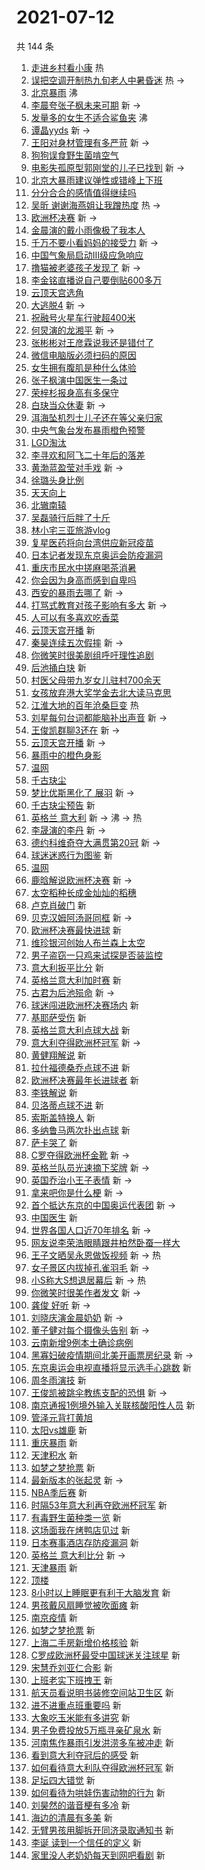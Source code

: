 # 2021-07-12

共 144 条

<!-- BEGIN -->
<!-- 最后更新时间 Mon Jul 12 2021 10:01:11 GMT+0800 (China Standard Time) -->

1. [走进乡村看小康](https://s.weibo.com//weibo?q=%23%E8%B5%B0%E8%BF%9B%E4%B9%A1%E6%9D%91%E7%9C%8B%E5%B0%8F%E5%BA%B7%23&Refer=new_time)
   热
2. [误把空调开制热九旬老人中暑昏迷](https://s.weibo.com//weibo?q=%23%E8%AF%AF%E6%8A%8A%E7%A9%BA%E8%B0%83%E5%BC%80%E5%88%B6%E7%83%AD%E4%B9%9D%E6%97%AC%E8%80%81%E4%BA%BA%E4%B8%AD%E6%9A%91%E6%98%8F%E8%BF%B7%23&Refer=top)
   热 ->
3. [北京暴雨](https://s.weibo.com//weibo?q=%23%E5%8C%97%E4%BA%AC%E6%9A%B4%E9%9B%A8%23&Refer=top)
   沸
4. [李晨夸张子枫未来可期](https://s.weibo.com//weibo?q=%23%E6%9D%8E%E6%99%A8%E5%A4%B8%E5%BC%A0%E5%AD%90%E6%9E%AB%E6%9C%AA%E6%9D%A5%E5%8F%AF%E6%9C%9F%23&Refer=top)
   新 ->
5. [发量多的女生不适合鲨鱼夹](https://s.weibo.com//weibo?q=%23%E5%8F%91%E9%87%8F%E5%A4%9A%E7%9A%84%E5%A5%B3%E7%94%9F%E4%B8%8D%E9%80%82%E5%90%88%E9%B2%A8%E9%B1%BC%E5%A4%B9%23&Refer=top)
   沸
6. [谭晶yyds](https://s.weibo.com//weibo?q=%23%E8%B0%AD%E6%99%B6yyds%23&Refer=top)
   新 ->
7. [王阳对身材管理有多严苛](https://s.weibo.com//weibo?q=%23%E7%8E%8B%E9%98%B3%E5%AF%B9%E8%BA%AB%E6%9D%90%E7%AE%A1%E7%90%86%E6%9C%89%E5%A4%9A%E4%B8%A5%E8%8B%9B%23&Refer=top)
   新 ->
8. [狗狗误食野生菌啃空气](https://s.weibo.com//weibo?q=%23%E7%8B%97%E7%8B%97%E8%AF%AF%E9%A3%9F%E9%87%8E%E7%94%9F%E8%8F%8C%E5%95%83%E7%A9%BA%E6%B0%94%23&Refer=top)
9. [电影失孤原型郭刚堂的儿子已找到](https://s.weibo.com//weibo?q=%23%E7%94%B5%E5%BD%B1%E5%A4%B1%E5%AD%A4%E5%8E%9F%E5%9E%8B%E9%83%AD%E5%88%9A%E5%A0%82%E7%9A%84%E5%84%BF%E5%AD%90%E5%B7%B2%E6%89%BE%E5%88%B0%23&Refer=top)
   新 ->
10. [北京大暴雨建议弹性或错峰上下班](https://s.weibo.com//weibo?q=%23%E5%8C%97%E4%BA%AC%E5%A4%A7%E6%9A%B4%E9%9B%A8%E5%BB%BA%E8%AE%AE%E5%BC%B9%E6%80%A7%E6%88%96%E9%94%99%E5%B3%B0%E4%B8%8A%E4%B8%8B%E7%8F%AD%23&Refer=top)
11. [分分合合的感情值得继续吗](https://s.weibo.com//weibo?q=%23%E5%88%86%E5%88%86%E5%90%88%E5%90%88%E7%9A%84%E6%84%9F%E6%83%85%E5%80%BC%E5%BE%97%E7%BB%A7%E7%BB%AD%E5%90%97%23&Refer=top)
12. [吴昕 谢谢海燕姐让我蹭热度](https://s.weibo.com//weibo?q=%E5%90%B4%E6%98%95%20%E8%B0%A2%E8%B0%A2%E6%B5%B7%E7%87%95%E5%A7%90%E8%AE%A9%E6%88%91%E8%B9%AD%E7%83%AD%E5%BA%A6&Refer=top)
    热 ->
13. [欧洲杯决赛](https://s.weibo.com//weibo?q=%23%E6%AC%A7%E6%B4%B2%E6%9D%AF%E5%86%B3%E8%B5%9B%23&Refer=top)
    新 ->
14. [金晨演的戴小雨像极了我本人](https://s.weibo.com//weibo?q=%23%E9%87%91%E6%99%A8%E6%BC%94%E7%9A%84%E6%88%B4%E5%B0%8F%E9%9B%A8%E5%83%8F%E6%9E%81%E4%BA%86%E6%88%91%E6%9C%AC%E4%BA%BA%23&Refer=top)
15. [千万不要小看妈妈的接受力](https://s.weibo.com//weibo?q=%23%E5%8D%83%E4%B8%87%E4%B8%8D%E8%A6%81%E5%B0%8F%E7%9C%8B%E5%A6%88%E5%A6%88%E7%9A%84%E6%8E%A5%E5%8F%97%E5%8A%9B%23&Refer=top)
    新 ->
16. [中国气象局启动Ⅲ级应急响应](https://s.weibo.com//weibo?q=%23%E4%B8%AD%E5%9B%BD%E6%B0%94%E8%B1%A1%E5%B1%80%E5%90%AF%E5%8A%A8%E2%85%A2%E7%BA%A7%E5%BA%94%E6%80%A5%E5%93%8D%E5%BA%94%23&Refer=top)
17. [撸猫被老婆孩子发现了](https://s.weibo.com//weibo?q=%23%E6%92%B8%E7%8C%AB%E8%A2%AB%E8%80%81%E5%A9%86%E5%AD%A9%E5%AD%90%E5%8F%91%E7%8E%B0%E4%BA%86%23&Refer=top)
    新 ->
18. [李金铭直播说自己要倒贴600多万](https://s.weibo.com//weibo?q=%23%E6%9D%8E%E9%87%91%E9%93%AD%E7%9B%B4%E6%92%AD%E8%AF%B4%E8%87%AA%E5%B7%B1%E8%A6%81%E5%80%92%E8%B4%B4600%E5%A4%9A%E4%B8%87%23&Refer=top)
19. [云顶天宫选角](https://s.weibo.com//weibo?q=%23%E4%BA%91%E9%A1%B6%E5%A4%A9%E5%AE%AB%E9%80%89%E8%A7%92%23&Refer=top)
20. [大逃脱4](https://s.weibo.com//weibo?q=%23%E5%A4%A7%E9%80%83%E8%84%B14%23&Refer=top)
    新 ->
21. [祝融号火星车行驶超400米](https://s.weibo.com//weibo?q=%23%E7%A5%9D%E8%9E%8D%E5%8F%B7%E7%81%AB%E6%98%9F%E8%BD%A6%E8%A1%8C%E9%A9%B6%E8%B6%85400%E7%B1%B3%23&Refer=top)
22. [何炅演的龙湘平](https://s.weibo.com//weibo?q=%23%E4%BD%95%E7%82%85%E6%BC%94%E7%9A%84%E9%BE%99%E6%B9%98%E5%B9%B3%23&Refer=top)
    新 ->
23. [张彬彬对王彦霖说我还是错付了](https://s.weibo.com//weibo?q=%23%E5%BC%A0%E5%BD%AC%E5%BD%AC%E5%AF%B9%E7%8E%8B%E5%BD%A6%E9%9C%96%E8%AF%B4%E6%88%91%E8%BF%98%E6%98%AF%E9%94%99%E4%BB%98%E4%BA%86%23&Refer=top)
24. [微信电脑版必须扫码的原因](https://s.weibo.com//weibo?q=%23%E5%BE%AE%E4%BF%A1%E7%94%B5%E8%84%91%E7%89%88%E5%BF%85%E9%A1%BB%E6%89%AB%E7%A0%81%E7%9A%84%E5%8E%9F%E5%9B%A0%23&Refer=top)
25. [女生拥有腹肌是种什么体验](https://s.weibo.com//weibo?q=%23%E5%A5%B3%E7%94%9F%E6%8B%A5%E6%9C%89%E8%85%B9%E8%82%8C%E6%98%AF%E7%A7%8D%E4%BB%80%E4%B9%88%E4%BD%93%E9%AA%8C%23&Refer=top)
26. [张子枫演中国医生一条过](https://s.weibo.com//weibo?q=%23%E5%BC%A0%E5%AD%90%E6%9E%AB%E6%BC%94%E4%B8%AD%E5%9B%BD%E5%8C%BB%E7%94%9F%E4%B8%80%E6%9D%A1%E8%BF%87%23&Refer=top)
27. [荣梓杉报身高有多保守](https://s.weibo.com//weibo?q=%23%E8%8D%A3%E6%A2%93%E6%9D%89%E6%8A%A5%E8%BA%AB%E9%AB%98%E6%9C%89%E5%A4%9A%E4%BF%9D%E5%AE%88%23&Refer=top)
28. [白玦当众休妻](https://s.weibo.com//weibo?q=%23%E7%99%BD%E7%8E%A6%E5%BD%93%E4%BC%97%E4%BC%91%E5%A6%BB%23&Refer=top)
    新 ->
29. [洱海坠机烈士儿子还在等父亲归家](https://s.weibo.com//weibo?q=%23%E6%B4%B1%E6%B5%B7%E5%9D%A0%E6%9C%BA%E7%83%88%E5%A3%AB%E5%84%BF%E5%AD%90%E8%BF%98%E5%9C%A8%E7%AD%89%E7%88%B6%E4%BA%B2%E5%BD%92%E5%AE%B6%23&Refer=top)
30. [中央气象台发布暴雨橙色预警](https://s.weibo.com//weibo?q=%23%E4%B8%AD%E5%A4%AE%E6%B0%94%E8%B1%A1%E5%8F%B0%E5%8F%91%E5%B8%83%E6%9A%B4%E9%9B%A8%E6%A9%99%E8%89%B2%E9%A2%84%E8%AD%A6%23&Refer=top)
31. [LGD淘汰](https://s.weibo.com//weibo?q=%23LGD%E6%B7%98%E6%B1%B0%23&Refer=top)
32. [李寻欢和阿飞二十年后的落差](https://s.weibo.com//weibo?q=%23%E6%9D%8E%E5%AF%BB%E6%AC%A2%E5%92%8C%E9%98%BF%E9%A3%9E%E4%BA%8C%E5%8D%81%E5%B9%B4%E5%90%8E%E7%9A%84%E8%90%BD%E5%B7%AE%23&Refer=top)
33. [黄渤蓝盈莹对手戏](https://s.weibo.com//weibo?q=%23%E9%BB%84%E6%B8%A4%E8%93%9D%E7%9B%88%E8%8E%B9%E5%AF%B9%E6%89%8B%E6%88%8F%23&Refer=top)
    新 ->
34. [徐璐头身比例](https://s.weibo.com//weibo?q=%23%E5%BE%90%E7%92%90%E5%A4%B4%E8%BA%AB%E6%AF%94%E4%BE%8B%23&Refer=top)
35. [天天向上](https://s.weibo.com//weibo?q=%E5%A4%A9%E5%A4%A9%E5%90%91%E4%B8%8A&Refer=top)
36. [北辙南辕](https://s.weibo.com//weibo?q=%E5%8C%97%E8%BE%99%E5%8D%97%E8%BE%95&Refer=top)
37. [吴磊骑行后胖了十斤](https://s.weibo.com//weibo?q=%23%E5%90%B4%E7%A3%8A%E9%AA%91%E8%A1%8C%E5%90%8E%E8%83%96%E4%BA%86%E5%8D%81%E6%96%A4%23&Refer=top)
38. [林小宅三亚旅游vlog](https://s.weibo.com//weibo?q=%23%E6%9E%97%E5%B0%8F%E5%AE%85%E4%B8%89%E4%BA%9A%E6%97%85%E6%B8%B8vlog%23&Refer=top)
39. [复星医药将向台湾供应新冠疫苗](https://s.weibo.com//weibo?q=%23%E5%A4%8D%E6%98%9F%E5%8C%BB%E8%8D%AF%E5%B0%86%E5%90%91%E5%8F%B0%E6%B9%BE%E4%BE%9B%E5%BA%94%E6%96%B0%E5%86%A0%E7%96%AB%E8%8B%97%23&Refer=top)
40. [日本记者发现东京奥运会防疫漏洞](https://s.weibo.com//weibo?q=%23%E6%97%A5%E6%9C%AC%E8%AE%B0%E8%80%85%E5%8F%91%E7%8E%B0%E4%B8%9C%E4%BA%AC%E5%A5%A5%E8%BF%90%E4%BC%9A%E9%98%B2%E7%96%AB%E6%BC%8F%E6%B4%9E%23&Refer=top)
41. [重庆市民水中搓麻喝茶消暑](https://s.weibo.com//weibo?q=%23%E9%87%8D%E5%BA%86%E5%B8%82%E6%B0%91%E6%B0%B4%E4%B8%AD%E6%90%93%E9%BA%BB%E5%96%9D%E8%8C%B6%E6%B6%88%E6%9A%91%23&Refer=top)
42. [你会因为身高而感到自卑吗](https://s.weibo.com//weibo?q=%23%E4%BD%A0%E4%BC%9A%E5%9B%A0%E4%B8%BA%E8%BA%AB%E9%AB%98%E8%80%8C%E6%84%9F%E5%88%B0%E8%87%AA%E5%8D%91%E5%90%97%23&Refer=top)
43. [西安的暴雨去哪了](https://s.weibo.com//weibo?q=%23%E8%A5%BF%E5%AE%89%E7%9A%84%E6%9A%B4%E9%9B%A8%E5%8E%BB%E5%93%AA%E4%BA%86%23&Refer=top)
    新 ->
44. [打骂式教育对孩子影响有多大](https://s.weibo.com//weibo?q=%23%E6%89%93%E9%AA%82%E5%BC%8F%E6%95%99%E8%82%B2%E5%AF%B9%E5%AD%A9%E5%AD%90%E5%BD%B1%E5%93%8D%E6%9C%89%E5%A4%9A%E5%A4%A7%23&Refer=top)
    新 ->
45. [人可以有多喜欢吃香菜](https://s.weibo.com//weibo?q=%23%E4%BA%BA%E5%8F%AF%E4%BB%A5%E6%9C%89%E5%A4%9A%E5%96%9C%E6%AC%A2%E5%90%83%E9%A6%99%E8%8F%9C%23&Refer=top)
46. [云顶天宫开播](https://s.weibo.com//weibo?q=%E4%BA%91%E9%A1%B6%E5%A4%A9%E5%AE%AB%E5%BC%80%E6%92%AD&Refer=top)
    新
47. [秦昊连续五次假摔](https://s.weibo.com//weibo?q=%23%E7%A7%A6%E6%98%8A%E8%BF%9E%E7%BB%AD%E4%BA%94%E6%AC%A1%E5%81%87%E6%91%94%23&Refer=top)
    新 ->
48. [你微笑时很美剧组呼吁理性追剧](https://s.weibo.com//weibo?q=%23%E4%BD%A0%E5%BE%AE%E7%AC%91%E6%97%B6%E5%BE%88%E7%BE%8E%E5%89%A7%E7%BB%84%E5%91%BC%E5%90%81%E7%90%86%E6%80%A7%E8%BF%BD%E5%89%A7%23&Refer=top)
49. [后池捅白玦](https://s.weibo.com//weibo?q=%23%E5%90%8E%E6%B1%A0%E6%8D%85%E7%99%BD%E7%8E%A6%23&Refer=top)
    新
50. [村医父母带九岁女儿驻村700余天](https://s.weibo.com//weibo?q=%23%E6%9D%91%E5%8C%BB%E7%88%B6%E6%AF%8D%E5%B8%A6%E4%B9%9D%E5%B2%81%E5%A5%B3%E5%84%BF%E9%A9%BB%E6%9D%91700%E4%BD%99%E5%A4%A9%23&Refer=top)
51. [女孩放弃港大奖学金去北大读马克思](https://s.weibo.com//weibo?q=%23%E5%A5%B3%E5%AD%A9%E6%94%BE%E5%BC%83%E6%B8%AF%E5%A4%A7%E5%A5%96%E5%AD%A6%E9%87%91%E5%8E%BB%E5%8C%97%E5%A4%A7%E8%AF%BB%E9%A9%AC%E5%85%8B%E6%80%9D%23&Refer=top)
52. [江淮大地的百年沧桑巨变](https://s.weibo.com//weibo?q=%23%E6%B1%9F%E6%B7%AE%E5%A4%A7%E5%9C%B0%E7%9A%84%E7%99%BE%E5%B9%B4%E6%B2%A7%E6%A1%91%E5%B7%A8%E5%8F%98%23&Refer=new_time)
    热
53. [刘星每句台词都能脑补出声音](https://s.weibo.com//weibo?q=%23%E5%88%98%E6%98%9F%E6%AF%8F%E5%8F%A5%E5%8F%B0%E8%AF%8D%E9%83%BD%E8%83%BD%E8%84%91%E8%A1%A5%E5%87%BA%E5%A3%B0%E9%9F%B3%23&Refer=top)
    新 ->
54. [王俊凯群聊3还在](https://s.weibo.com//weibo?q=%23%E7%8E%8B%E4%BF%8A%E5%87%AF%E7%BE%A4%E8%81%8A3%E8%BF%98%E5%9C%A8%23&Refer=top)
    新 ->
55. [云顶天宫开播](https://s.weibo.com//weibo?q=%23%E4%BA%91%E9%A1%B6%E5%A4%A9%E5%AE%AB%E5%BC%80%E6%92%AD%23&Refer=top)
    新 ->
56. [暴雨中的橙色身影](https://s.weibo.com//weibo?q=%23%E6%9A%B4%E9%9B%A8%E4%B8%AD%E7%9A%84%E6%A9%99%E8%89%B2%E8%BA%AB%E5%BD%B1%23&Refer=top)
57. [温网](https://s.weibo.com//weibo?q=%E6%B8%A9%E7%BD%91&Refer=top)
58. [千古玦尘](https://s.weibo.com//weibo?q=%E5%8D%83%E5%8F%A4%E7%8E%A6%E5%B0%98&Refer=top)
59. [梦比优斯黑化了 展羽](https://s.weibo.com//weibo?q=%E6%A2%A6%E6%AF%94%E4%BC%98%E6%96%AF%E9%BB%91%E5%8C%96%E4%BA%86%20%E5%B1%95%E7%BE%BD&Refer=top)
    新 ->
60. [千古玦尘预告](https://s.weibo.com//weibo?q=%23%E5%8D%83%E5%8F%A4%E7%8E%A6%E5%B0%98%E9%A2%84%E5%91%8A%23&Refer=top)
    新
61. [英格兰 意大利](https://s.weibo.com//weibo?q=%E8%8B%B1%E6%A0%BC%E5%85%B0%20%E6%84%8F%E5%A4%A7%E5%88%A9&Refer=top)
    新 -> 沸 -> 热
62. [李晟演的李丹](https://s.weibo.com//weibo?q=%23%E6%9D%8E%E6%99%9F%E6%BC%94%E7%9A%84%E6%9D%8E%E4%B8%B9%23&Refer=top)
    新 ->
63. [德约科维奇夺大满贯第20冠](https://s.weibo.com//weibo?q=%23%E5%BE%B7%E7%BA%A6%E7%A7%91%E7%BB%B4%E5%A5%87%E5%A4%BA%E5%A4%A7%E6%BB%A1%E8%B4%AF%E7%AC%AC20%E5%86%A0%23&Refer=top)
    新 ->
64. [球迷迷惑行为图鉴](https://s.weibo.com//weibo?q=%23%E7%90%83%E8%BF%B7%E8%BF%B7%E6%83%91%E8%A1%8C%E4%B8%BA%E5%9B%BE%E9%89%B4%23&Refer=top)
    新
65. [温网](https://s.weibo.com//weibo?q=%23%E6%B8%A9%E7%BD%91%23&Refer=top)
66. [鹿晗解说欧洲杯决赛](https://s.weibo.com//weibo?q=%23%E9%B9%BF%E6%99%97%E8%A7%A3%E8%AF%B4%E6%AC%A7%E6%B4%B2%E6%9D%AF%E5%86%B3%E8%B5%9B%23&Refer=top)
    新 ->
67. [太空稻种长成金灿灿的稻穗](https://s.weibo.com//weibo?q=%23%E5%A4%AA%E7%A9%BA%E7%A8%BB%E7%A7%8D%E9%95%BF%E6%88%90%E9%87%91%E7%81%BF%E7%81%BF%E7%9A%84%E7%A8%BB%E7%A9%97%23&Refer=top)
68. [卢克肖破门](https://s.weibo.com//weibo?q=%E5%8D%A2%E5%85%8B%E8%82%96%E7%A0%B4%E9%97%A8&Refer=top)
    新
69. [贝克汉姆阿汤哥同框](https://s.weibo.com//weibo?q=%E8%B4%9D%E5%85%8B%E6%B1%89%E5%A7%86%E9%98%BF%E6%B1%A4%E5%93%A5%E5%90%8C%E6%A1%86&Refer=top)
    新 ->
70. [欧洲杯决赛最快进球](https://s.weibo.com//weibo?q=%E6%AC%A7%E6%B4%B2%E6%9D%AF%E5%86%B3%E8%B5%9B%E6%9C%80%E5%BF%AB%E8%BF%9B%E7%90%83&Refer=top)
    新
71. [维珍银河创始人布兰森上太空](https://s.weibo.com//weibo?q=%23%E7%BB%B4%E7%8F%8D%E9%93%B6%E6%B2%B3%E5%88%9B%E5%A7%8B%E4%BA%BA%E5%B8%83%E5%85%B0%E6%A3%AE%E4%B8%8A%E5%A4%AA%E7%A9%BA%23&Refer=top)
72. [男子盗窃一只鸡来试探是否装监控](https://s.weibo.com//weibo?q=%23%E7%94%B7%E5%AD%90%E7%9B%97%E7%AA%83%E4%B8%80%E5%8F%AA%E9%B8%A1%E6%9D%A5%E8%AF%95%E6%8E%A2%E6%98%AF%E5%90%A6%E8%A3%85%E7%9B%91%E6%8E%A7%23&Refer=top)
73. [意大利扳平比分](https://s.weibo.com//weibo?q=%E6%84%8F%E5%A4%A7%E5%88%A9%E6%89%B3%E5%B9%B3%E6%AF%94%E5%88%86&Refer=top)
    新
74. [英格兰意大利加时赛](https://s.weibo.com//weibo?q=%E8%8B%B1%E6%A0%BC%E5%85%B0%E6%84%8F%E5%A4%A7%E5%88%A9%E5%8A%A0%E6%97%B6%E8%B5%9B&Refer=top)
    新
75. [古君为后池殒命](https://s.weibo.com//weibo?q=%23%E5%8F%A4%E5%90%9B%E4%B8%BA%E5%90%8E%E6%B1%A0%E6%AE%92%E5%91%BD%23&Refer=top)
    新 ->
76. [球迷闯进欧洲杯决赛场内](https://s.weibo.com//weibo?q=%E7%90%83%E8%BF%B7%E9%97%AF%E8%BF%9B%E6%AC%A7%E6%B4%B2%E6%9D%AF%E5%86%B3%E8%B5%9B%E5%9C%BA%E5%86%85&Refer=top)
    新
77. [基耶萨受伤](https://s.weibo.com//weibo?q=%E5%9F%BA%E8%80%B6%E8%90%A8%E5%8F%97%E4%BC%A4&Refer=top)
    新
78. [英格兰意大利点球大战](https://s.weibo.com//weibo?q=%23%E8%8B%B1%E6%A0%BC%E5%85%B0%E6%84%8F%E5%A4%A7%E5%88%A9%E7%82%B9%E7%90%83%E5%A4%A7%E6%88%98%23&Refer=top)
    新
79. [意大利夺得欧洲杯冠军](https://s.weibo.com//weibo?q=%23%E6%84%8F%E5%A4%A7%E5%88%A9%E5%A4%BA%E5%BE%97%E6%AC%A7%E6%B4%B2%E6%9D%AF%E5%86%A0%E5%86%9B%23&Refer=top)
    新 ->
80. [黄健翔解说](https://s.weibo.com//weibo?q=%E9%BB%84%E5%81%A5%E7%BF%94%E8%A7%A3%E8%AF%B4&Refer=top)
    新
81. [拉什福德桑乔点球不进](https://s.weibo.com//weibo?q=%E6%8B%89%E4%BB%80%E7%A6%8F%E5%BE%B7%E6%A1%91%E4%B9%94%E7%82%B9%E7%90%83%E4%B8%8D%E8%BF%9B&Refer=top)
    新
82. [欧洲杯决赛最年长进球者](https://s.weibo.com//weibo?q=%23%E6%AC%A7%E6%B4%B2%E6%9D%AF%E5%86%B3%E8%B5%9B%E6%9C%80%E5%B9%B4%E9%95%BF%E8%BF%9B%E7%90%83%E8%80%85%23&Refer=top)
    新
83. [李铁解说](https://s.weibo.com//weibo?q=%23%E6%9D%8E%E9%93%81%E8%A7%A3%E8%AF%B4%23&Refer=top)
    新
84. [贝洛蒂点球不进](https://s.weibo.com//weibo?q=%E8%B4%9D%E6%B4%9B%E8%92%82%E7%82%B9%E7%90%83%E4%B8%8D%E8%BF%9B&Refer=top)
    新
85. [索斯盖特换人](https://s.weibo.com//weibo?q=%E7%B4%A2%E6%96%AF%E7%9B%96%E7%89%B9%E6%8D%A2%E4%BA%BA&Refer=top)
    新
86. [多纳鲁马两次扑出点球](https://s.weibo.com//weibo?q=%E5%A4%9A%E7%BA%B3%E9%B2%81%E9%A9%AC%E4%B8%A4%E6%AC%A1%E6%89%91%E5%87%BA%E7%82%B9%E7%90%83&Refer=top)
    新
87. [萨卡哭了](https://s.weibo.com//weibo?q=%E8%90%A8%E5%8D%A1%E5%93%AD%E4%BA%86&Refer=top)
    新
88. [C罗夺得欧洲杯金靴](https://s.weibo.com//weibo?q=%23C%E7%BD%97%E5%A4%BA%E5%BE%97%E6%AC%A7%E6%B4%B2%E6%9D%AF%E9%87%91%E9%9D%B4%23&Refer=top)
    新 ->
89. [英格兰队员光速摘下奖牌](https://s.weibo.com//weibo?q=%23%E8%8B%B1%E6%A0%BC%E5%85%B0%E9%98%9F%E5%91%98%E5%85%89%E9%80%9F%E6%91%98%E4%B8%8B%E5%A5%96%E7%89%8C%23&Refer=top)
    新 ->
90. [英国乔治小王子表情](https://s.weibo.com//weibo?q=%23%E8%8B%B1%E5%9B%BD%E4%B9%94%E6%B2%BB%E5%B0%8F%E7%8E%8B%E5%AD%90%E8%A1%A8%E6%83%85%23&Refer=top)
    新 ->
91. [拿来吧你是什么梗](https://s.weibo.com//weibo?q=%23%E6%8B%BF%E6%9D%A5%E5%90%A7%E4%BD%A0%E6%98%AF%E4%BB%80%E4%B9%88%E6%A2%97%23&Refer=top)
    新 ->
92. [首个抵达东京的中国奥运代表团](https://s.weibo.com//weibo?q=%23%E9%A6%96%E4%B8%AA%E6%8A%B5%E8%BE%BE%E4%B8%9C%E4%BA%AC%E7%9A%84%E4%B8%AD%E5%9B%BD%E5%A5%A5%E8%BF%90%E4%BB%A3%E8%A1%A8%E5%9B%A2%23&Refer=top)
    新 ->
93. [中国医生](https://s.weibo.com//weibo?q=%E4%B8%AD%E5%9B%BD%E5%8C%BB%E7%94%9F&Refer=top)
    新
94. [世界各国人口近70年排名](https://s.weibo.com//weibo?q=%23%E4%B8%96%E7%95%8C%E5%90%84%E5%9B%BD%E4%BA%BA%E5%8F%A3%E8%BF%9170%E5%B9%B4%E6%8E%92%E5%90%8D%23&Refer=top)
    新 ->
95. [网友说李荣浩眼睛跟井柏然卧蚕一样大](https://s.weibo.com//weibo?q=%23%E7%BD%91%E5%8F%8B%E8%AF%B4%E6%9D%8E%E8%8D%A3%E6%B5%A9%E7%9C%BC%E7%9D%9B%E8%B7%9F%E4%BA%95%E6%9F%8F%E7%84%B6%E5%8D%A7%E8%9A%95%E4%B8%80%E6%A0%B7%E5%A4%A7%23&Refer=top)
96. [王子文晒吴永恩做饭视频](https://s.weibo.com//weibo?q=%23%E7%8E%8B%E5%AD%90%E6%96%87%E6%99%92%E5%90%B4%E6%B0%B8%E6%81%A9%E5%81%9A%E9%A5%AD%E8%A7%86%E9%A2%91%23&Refer=top)
    新 -> 热
97. [女子景区内拔掉孔雀羽毛](https://s.weibo.com//weibo?q=%23%E5%A5%B3%E5%AD%90%E6%99%AF%E5%8C%BA%E5%86%85%E6%8B%94%E6%8E%89%E5%AD%94%E9%9B%80%E7%BE%BD%E6%AF%9B%23&Refer=top)
    新 ->
98. [小S称大S想退居幕后](https://s.weibo.com//weibo?q=%23%E5%B0%8FS%E7%A7%B0%E5%A4%A7S%E6%83%B3%E9%80%80%E5%B1%85%E5%B9%95%E5%90%8E%23&Refer=top)
    新 -> 热
99. [你微笑时很美作者发文](https://s.weibo.com//weibo?q=%23%E4%BD%A0%E5%BE%AE%E7%AC%91%E6%97%B6%E5%BE%88%E7%BE%8E%E4%BD%9C%E8%80%85%E5%8F%91%E6%96%87%23&Refer=top)
    新 ->
100. [龚俊 好听](https://s.weibo.com//weibo?q=%E9%BE%9A%E4%BF%8A%20%E5%A5%BD%E5%90%AC&Refer=top)
     新 ->
101. [刘晓庆演金晨奶奶](https://s.weibo.com//weibo?q=%23%E5%88%98%E6%99%93%E5%BA%86%E6%BC%94%E9%87%91%E6%99%A8%E5%A5%B6%E5%A5%B6%23&Refer=top)
     新 ->
102. [董子健对每个摄像头告别](https://s.weibo.com//weibo?q=%23%E8%91%A3%E5%AD%90%E5%81%A5%E5%AF%B9%E6%AF%8F%E4%B8%AA%E6%91%84%E5%83%8F%E5%A4%B4%E5%91%8A%E5%88%AB%23&Refer=top)
     新 ->
103. [云南新增9例本土确诊病例](https://s.weibo.com//weibo?q=%23%E4%BA%91%E5%8D%97%E6%96%B0%E5%A2%9E9%E4%BE%8B%E6%9C%AC%E5%9C%9F%E7%A1%AE%E8%AF%8A%E7%97%85%E4%BE%8B%23&Refer=top)
104. [黑寡妇破疫情期间北美开画票房纪录](https://s.weibo.com//weibo?q=%23%E9%BB%91%E5%AF%A1%E5%A6%87%E7%A0%B4%E7%96%AB%E6%83%85%E6%9C%9F%E9%97%B4%E5%8C%97%E7%BE%8E%E5%BC%80%E7%94%BB%E7%A5%A8%E6%88%BF%E7%BA%AA%E5%BD%95%23&Refer=top)
     新 ->
105. [东京奥运会电视直播将显示选手心跳数](https://s.weibo.com//weibo?q=%23%E4%B8%9C%E4%BA%AC%E5%A5%A5%E8%BF%90%E4%BC%9A%E7%94%B5%E8%A7%86%E7%9B%B4%E6%92%AD%E5%B0%86%E6%98%BE%E7%A4%BA%E9%80%89%E6%89%8B%E5%BF%83%E8%B7%B3%E6%95%B0%23&Refer=top)
     新
106. [周冬雨演技](https://s.weibo.com//weibo?q=%E5%91%A8%E5%86%AC%E9%9B%A8%E6%BC%94%E6%8A%80&Refer=top)
     新
107. [王俊凯被跳伞教练支配的恐惧](https://s.weibo.com//weibo?q=%23%E7%8E%8B%E4%BF%8A%E5%87%AF%E8%A2%AB%E8%B7%B3%E4%BC%9E%E6%95%99%E7%BB%83%E6%94%AF%E9%85%8D%E7%9A%84%E6%81%90%E6%83%A7%23&Refer=top)
     新 ->
108. [南京通报1例境外输入关联核酸阳性人员](https://s.weibo.com//weibo?q=%23%E5%8D%97%E4%BA%AC%E9%80%9A%E6%8A%A51%E4%BE%8B%E5%A2%83%E5%A4%96%E8%BE%93%E5%85%A5%E5%85%B3%E8%81%94%E6%A0%B8%E9%85%B8%E9%98%B3%E6%80%A7%E4%BA%BA%E5%91%98%23&Refer=top)
     新
109. [管泽元背打黄旭](https://s.weibo.com//weibo?q=%23%E7%AE%A1%E6%B3%BD%E5%85%83%E8%83%8C%E6%89%93%E9%BB%84%E6%97%AD%23&Refer=top)
110. [太阳vs雄鹿](https://s.weibo.com//weibo?q=%23%E5%A4%AA%E9%98%B3vs%E9%9B%84%E9%B9%BF%23&Refer=top)
     新
111. [重庆暴雨](https://s.weibo.com//weibo?q=%E9%87%8D%E5%BA%86%E6%9A%B4%E9%9B%A8&Refer=top)
     新
112. [天津积水](https://s.weibo.com//weibo?q=%E5%A4%A9%E6%B4%A5%E7%A7%AF%E6%B0%B4&Refer=top)
     新
113. [如梦之梦抢票](https://s.weibo.com//weibo?q=%E5%A6%82%E6%A2%A6%E4%B9%8B%E6%A2%A6%E6%8A%A2%E7%A5%A8&Refer=top)
     新
114. [最新版本的张起灵](https://s.weibo.com//weibo?q=%23%E6%9C%80%E6%96%B0%E7%89%88%E6%9C%AC%E7%9A%84%E5%BC%A0%E8%B5%B7%E7%81%B5%23&Refer=top)
     新 ->
115. [NBA季后赛](https://s.weibo.com//weibo?q=%23NBA%E5%AD%A3%E5%90%8E%E8%B5%9B%23&Refer=top)
     新
116. [时隔53年意大利再夺欧洲杯冠军](https://s.weibo.com//weibo?q=%23%E6%97%B6%E9%9A%9453%E5%B9%B4%E6%84%8F%E5%A4%A7%E5%88%A9%E5%86%8D%E5%A4%BA%E6%AC%A7%E6%B4%B2%E6%9D%AF%E5%86%A0%E5%86%9B%23&Refer=top)
     新
117. [有毒野生菌种类一览](https://s.weibo.com//weibo?q=%23%E6%9C%89%E6%AF%92%E9%87%8E%E7%94%9F%E8%8F%8C%E7%A7%8D%E7%B1%BB%E4%B8%80%E8%A7%88%23&Refer=top)
     新
118. [这场面我在烤鸭店见过](https://s.weibo.com//weibo?q=%23%E8%BF%99%E5%9C%BA%E9%9D%A2%E6%88%91%E5%9C%A8%E7%83%A4%E9%B8%AD%E5%BA%97%E8%A7%81%E8%BF%87%23&Refer=top)
     新
119. [日本赛事酒店存防疫漏洞](https://s.weibo.com//weibo?q=%23%E6%97%A5%E6%9C%AC%E8%B5%9B%E4%BA%8B%E9%85%92%E5%BA%97%E5%AD%98%E9%98%B2%E7%96%AB%E6%BC%8F%E6%B4%9E%23&Refer=top)
     新
120. [英格兰 意大利比分](https://s.weibo.com//weibo?q=%E8%8B%B1%E6%A0%BC%E5%85%B0%20%E6%84%8F%E5%A4%A7%E5%88%A9%E6%AF%94%E5%88%86&Refer=top)
     新 ->
121. [天津暴雨](https://s.weibo.com//weibo?q=%E5%A4%A9%E6%B4%A5%E6%9A%B4%E9%9B%A8&Refer=top)
     新
122. [顶楼](https://s.weibo.com//weibo?q=%E9%A1%B6%E6%A5%BC&Refer=top)
123. [8小时以上睡眠更有利于大脑发育](https://s.weibo.com//weibo?q=%238%E5%B0%8F%E6%97%B6%E4%BB%A5%E4%B8%8A%E7%9D%A1%E7%9C%A0%E6%9B%B4%E6%9C%89%E5%88%A9%E4%BA%8E%E5%A4%A7%E8%84%91%E5%8F%91%E8%82%B2%23&Refer=top)
     新
124. [男孩戴风扇睡觉被吹面瘫](https://s.weibo.com//weibo?q=%23%E7%94%B7%E5%AD%A9%E6%88%B4%E9%A3%8E%E6%89%87%E7%9D%A1%E8%A7%89%E8%A2%AB%E5%90%B9%E9%9D%A2%E7%98%AB%23&Refer=top)
     新
125. [南京疫情](https://s.weibo.com//weibo?q=%E5%8D%97%E4%BA%AC%E7%96%AB%E6%83%85&Refer=top)
     新
126. [如梦之梦抢票](https://s.weibo.com//weibo?q=%23%E5%A6%82%E6%A2%A6%E4%B9%8B%E6%A2%A6%E6%8A%A2%E7%A5%A8%23&Refer=top)
     新
127. [上海二手房新增价格核验](https://s.weibo.com//weibo?q=%23%E4%B8%8A%E6%B5%B7%E4%BA%8C%E6%89%8B%E6%88%BF%E6%96%B0%E5%A2%9E%E4%BB%B7%E6%A0%BC%E6%A0%B8%E9%AA%8C%23&Refer=top)
     新
128. [C罗成欧洲杯最受中国球迷关注球星](https://s.weibo.com//weibo?q=%23C%E7%BD%97%E6%88%90%E6%AC%A7%E6%B4%B2%E6%9D%AF%E6%9C%80%E5%8F%97%E4%B8%AD%E5%9B%BD%E7%90%83%E8%BF%B7%E5%85%B3%E6%B3%A8%E7%90%83%E6%98%9F%23&Refer=top)
     新
129. [宋慧乔刘亚仁合影](https://s.weibo.com//weibo?q=%23%E5%AE%8B%E6%85%A7%E4%B9%94%E5%88%98%E4%BA%9A%E4%BB%81%E5%90%88%E5%BD%B1%23&Refer=top)
     新
130. [上班老实下班拽王](https://s.weibo.com//weibo?q=%23%E4%B8%8A%E7%8F%AD%E8%80%81%E5%AE%9E%E4%B8%8B%E7%8F%AD%E6%8B%BD%E7%8E%8B%23&Refer=top)
     新
131. [航天员看说明书装修空间站卫生区](https://s.weibo.com//weibo?q=%23%E8%88%AA%E5%A4%A9%E5%91%98%E7%9C%8B%E8%AF%B4%E6%98%8E%E4%B9%A6%E8%A3%85%E4%BF%AE%E7%A9%BA%E9%97%B4%E7%AB%99%E5%8D%AB%E7%94%9F%E5%8C%BA%23&Refer=top)
     新
132. [进不进重点班重要吗](https://s.weibo.com//weibo?q=%23%E8%BF%9B%E4%B8%8D%E8%BF%9B%E9%87%8D%E7%82%B9%E7%8F%AD%E9%87%8D%E8%A6%81%E5%90%97%23&Refer=top)
     新
133. [大象吃玉米能有多讲究](https://s.weibo.com//weibo?q=%23%E5%A4%A7%E8%B1%A1%E5%90%83%E7%8E%89%E7%B1%B3%E8%83%BD%E6%9C%89%E5%A4%9A%E8%AE%B2%E7%A9%B6%23&Refer=top)
     新
134. [男子免费投放5万瓶寻亲矿泉水](https://s.weibo.com//weibo?q=%23%E7%94%B7%E5%AD%90%E5%85%8D%E8%B4%B9%E6%8A%95%E6%94%BE5%E4%B8%87%E7%93%B6%E5%AF%BB%E4%BA%B2%E7%9F%BF%E6%B3%89%E6%B0%B4%23&Refer=top)
     新
135. [河南焦作暴雨引发洪涝多车被冲走](https://s.weibo.com//weibo?q=%23%E6%B2%B3%E5%8D%97%E7%84%A6%E4%BD%9C%E6%9A%B4%E9%9B%A8%E5%BC%95%E5%8F%91%E6%B4%AA%E6%B6%9D%E5%A4%9A%E8%BD%A6%E8%A2%AB%E5%86%B2%E8%B5%B0%23&Refer=top)
     新
136. [看到意大利夺冠后的感受](https://s.weibo.com//weibo?q=%23%E7%9C%8B%E5%88%B0%E6%84%8F%E5%A4%A7%E5%88%A9%E5%A4%BA%E5%86%A0%E5%90%8E%E7%9A%84%E6%84%9F%E5%8F%97%23&Refer=top)
     新
137. [如何看待意大利队夺得欧洲杯冠军](https://s.weibo.com//weibo?q=%23%E5%A6%82%E4%BD%95%E7%9C%8B%E5%BE%85%E6%84%8F%E5%A4%A7%E5%88%A9%E9%98%9F%E5%A4%BA%E5%BE%97%E6%AC%A7%E6%B4%B2%E6%9D%AF%E5%86%A0%E5%86%9B%23&Refer=top)
     新
138. [足坛四大错觉](https://s.weibo.com//weibo?q=%23%E8%B6%B3%E5%9D%9B%E5%9B%9B%E5%A4%A7%E9%94%99%E8%A7%89%23&Refer=top)
     新
139. [如何看待为哄娃伤害动物的行为](https://s.weibo.com//weibo?q=%23%E5%A6%82%E4%BD%95%E7%9C%8B%E5%BE%85%E4%B8%BA%E5%93%84%E5%A8%83%E4%BC%A4%E5%AE%B3%E5%8A%A8%E7%89%A9%E7%9A%84%E8%A1%8C%E4%B8%BA%23&Refer=top)
     新
140. [刘昊然的谐音梗有多冷](https://s.weibo.com//weibo?q=%23%E5%88%98%E6%98%8A%E7%84%B6%E7%9A%84%E8%B0%90%E9%9F%B3%E6%A2%97%E6%9C%89%E5%A4%9A%E5%86%B7%23&Refer=top)
     新
141. [海边的清晨有多美](https://s.weibo.com//weibo?q=%23%E6%B5%B7%E8%BE%B9%E7%9A%84%E6%B8%85%E6%99%A8%E6%9C%89%E5%A4%9A%E7%BE%8E%23&Refer=top)
     新
142. [无臂男孩用脚拆开同济录取通知书](https://s.weibo.com//weibo?q=%23%E6%97%A0%E8%87%82%E7%94%B7%E5%AD%A9%E7%94%A8%E8%84%9A%E6%8B%86%E5%BC%80%E5%90%8C%E6%B5%8E%E5%BD%95%E5%8F%96%E9%80%9A%E7%9F%A5%E4%B9%A6%23&Refer=top)
     新
143. [李诞 读到一个信任的定义](https://s.weibo.com//weibo?q=%E6%9D%8E%E8%AF%9E%20%E8%AF%BB%E5%88%B0%E4%B8%80%E4%B8%AA%E4%BF%A1%E4%BB%BB%E7%9A%84%E5%AE%9A%E4%B9%89&Refer=top)
     新
144. [家里没人老奶奶每天到网吧看剧](https://s.weibo.com//weibo?q=%23%E5%AE%B6%E9%87%8C%E6%B2%A1%E4%BA%BA%E8%80%81%E5%A5%B6%E5%A5%B6%E6%AF%8F%E5%A4%A9%E5%88%B0%E7%BD%91%E5%90%A7%E7%9C%8B%E5%89%A7%23&Refer=top)
     新

<!-- END -->
